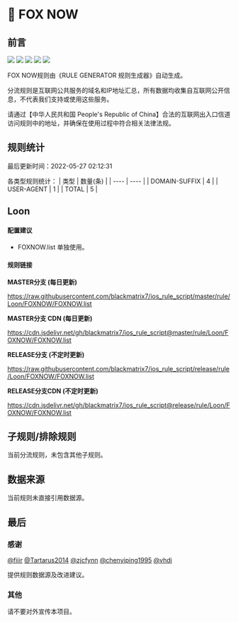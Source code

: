 # 🧸 FOX NOW

## 前言

![](https://shields.io/badge/-移除重复规则-ff69b4) ![](https://shields.io/badge/-DOMAIN与DOMAIN--SUFFIX合并-green) ![](https://shields.io/badge/-DOMAIN--SUFFIX间合并-critical) ![](https://shields.io/badge/-DOMAIN--SUFFIX与DOMAIN--KEYWORD合并-blue) ![](https://shields.io/badge/-IP--CIDR(6)合并-blueviolet) 

FOX NOW规则由《RULE GENERATOR 规则生成器》自动生成。

分流规则是互联网公共服务的域名和IP地址汇总，所有数据均收集自互联网公开信息，不代表我们支持或使用这些服务。

请通过【中华人民共和国 People's Republic of China】合法的互联网出入口信道访问规则中的地址，并确保在使用过程中符合相关法律法规。

## 规则统计

最后更新时间：2022-05-27 02:12:31

各类型规则统计：
| 类型 | 数量(条)  | 
| ---- | ----  |
| DOMAIN-SUFFIX | 4  | 
| USER-AGENT | 1  | 
| TOTAL | 5  | 


## Loon 

#### 配置建议
- FOXNOW.list 单独使用。

#### 规则链接
**MASTER分支 (每日更新)**

https://raw.githubusercontent.com/blackmatrix7/ios_rule_script/master/rule/Loon/FOXNOW/FOXNOW.list

**MASTER分支 CDN (每日更新)**

https://cdn.jsdelivr.net/gh/blackmatrix7/ios_rule_script@master/rule/Loon/FOXNOW/FOXNOW.list

**RELEASE分支 (不定时更新)**

https://raw.githubusercontent.com/blackmatrix7/ios_rule_script/release/rule/Loon/FOXNOW/FOXNOW.list

**RELEASE分支CDN (不定时更新)**

https://cdn.jsdelivr.net/gh/blackmatrix7/ios_rule_script@release/rule/Loon/FOXNOW/FOXNOW.list

## 子规则/排除规则


当前分流规则，未包含其他子规则。

## 数据来源

当前规则未直接引用数据源。

## 最后

### 感谢

[@fiiir](https://github.com/fiiir) [@Tartarus2014](https://github.com/Tartarus2014) [@zjcfynn](https://github.com/zjcfynn) [@chenyiping1995](https://github.com/chenyiping1995) [@vhdj](https://github.com/vhdj)

提供规则数据源及改进建议。

### 其他

请不要对外宣传本项目。
